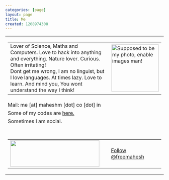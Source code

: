 ```yaml
---
categories: [page]
layout: page
title: Me
created: 1268974308
---
```

<table width=100% border=0>
<tr><td>
<table border=0><tr>
<td valign="top"> Lover of Science, Maths and Computers. Love to hack into anything and everything. Nature lover. Curious. Often irritating! <br>Dont get me wrong, I am no linguist, but I love languages. At times lazy. Love to learn. And mind you, You wont understand the way I think!
</td>
<td halign=right>
<img src="https://lh5.googleusercontent.com/-6G-vnchBUL4/AAAAAAAAAAI/AAAAAAAABVg/timwvNzNRSU/s150-c-k-no/photo.jpg" alt="Supposed to be my photo, enable images man!" width="150" height="150" >
</td>
</tr>
</table></td>
</tr>
<tr><td>Mail: me [at] maheshm [dot] co [dot] in</td></tr>
<tr><td>Some of my codes are <a href=http://github.com/maheshm/>here.</a></td></tr>
<tr><td>Sometimes I am social.</td></tr>
<tr><td><br></td></tr>
<tr>
<td><table width=50%><tr>
<td valign="center" width=30%><a href="http://www.facebook.com/mahesh.m.warrier" target="_TOP" title="Mahesh M Warrier"><img src="http://badge.facebook.com/badge/100000365949616.1389.1472665934.png" width="283" height="84" style="border: 0px;" /></a></td>
<td valign="center" width=30% style="vertical-align:inherit"><a href="https://twitter.com/freemahesh" class="twitter-follow-button" data-show-count="false">Follow @freemahesh</a>
<script>!function(d,s,id){var js,fjs=d.getElementsByTagName(s)[0],p=/^http:/.test(d.location)?'http':'https';if(!d.getElementById(id)){js=d.createElement(s);js.id=id;js.src=p+'://platform.twitter.com/widgets.js';fjs.parentNode.insertBefore(js,fjs);}}(document, 'script', 'twitter-wjs');</script><br /></td>
</tr>
</table>
</td>
</tr>
</table>
